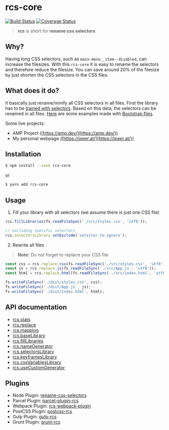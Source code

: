 # rcs-core
[![Build Status](https://travis-ci.com/JPeer264/node-rcs-core.svg?branch=master)](https://travis-ci.com/JPeer264/node-rcs-core)
[![Coverage Status](https://coveralls.io/repos/github/JPeer264/node-rcs-core/badge.svg)](https://coveralls.io/github/JPeer264/node-rcs-core)

> **rcs** is short for **rename css selectors**

## Why?
Having long CSS selectors, such as `main-menu__item--disabled`, can increase the filesizes. With this `rcs-core` it is easy to rename the selectors and therefore reduce the filesize. You can save around 20% of the filesize by just shorten the CSS selectors in the CSS files.

## What does it do?
It basically just rename/minify all CSS selectors in all files. First the library has to be [trained with selectors](docs/api/filllibraries.md). Based on this data, the selectors can be renamed in all files. [Here](examples) are some examples made with [Bootstrap files](http://getbootstrap.com/).

Some live projects:
- AMP Project ([https://amp.dev/](https://amp.dev/))
- My personal webpage ([https://jpeer.at/](https://jpeer.at/))

## Installation
```sh
$ npm install --save rcs-core
```
or
```sh
$ yarn add rcs-core
```

## Usage

1. Fill your library with all selectors (we assume there is just one CSS file)

```js
rcs.fillLibraries(fs.readFileSync('./src/styles.css', 'utf8'));

// excluding specific selectors
rcs.selectorsLibrary.setExclude('selector-to-ignore');
```

2. Rewrite all files

> **Note:** Do not forget to replace your CSS file

```js
const css = rcs.replace.css(fs.readFileSync('./src/styles.css', 'utf8'));
const js = rcs.replace.js(fs.readFileSync('./src/App.js', 'utf8'));
const html = rcs.replace.html(fs.readFileSync('./src/index.html', 'utf8'));

fs.writeFileSync('./dist/styles.css', css);
fs.writeFileSync('./dist/App.js', js);
fs.writeFileSync('./dist/index.html', html);
```

## API documentation
- [rcs.stats](docs/api/stats.md)
- [rcs.replace](docs/api/replace.md)
- [rcs.mapping](docs/api/mapping.md)
- [rcs.baseLibrary](docs/api/baselibrary.md)
- [rcs.fillLibraries](docs/api/filllibraries.md)
- [rcs.nameGenerator](docs/api/namegenerator.md)
- [rcs.selectorsLibrary](docs/api/selectorslibrary.md)
- [rcs.keyframesLibrary](docs/api/keyframeslibrary.md)
- [rcs.cssVariablesLibrary](docs/api/cssvariableslibrary.md)
- [rcs.useCustomGenerator](docs/api/usecustomgenerator.md)

## Plugins
- Node Plugin: [rename-css-selectors](https://www.npmjs.com/package/rename-css-selectors)
- Parcel Plugin: [parcel-plugin-rcs](https://www.npmjs.com/package/parcel-plugin-rcs)
- Webpack Plugin: [rcs-webpack-plugin](https://www.npmjs.com/package/rcs-webpack-plugin)
- PostCSS Plugin: [postcss-rcs](https://www.npmjs.com/package/postcss-rcs)
- Gulp Plugin: [gulp-rcs](https://www.npmjs.com/package/gulp-rcs)
- Grunt Plugin: [grunt-rcs](https://www.npmjs.com/package/grunt-rcs)
